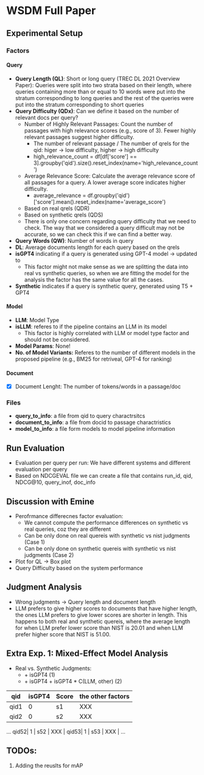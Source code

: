 # WSDM Full Paper

## Experimental Setup

### Factors

#### Query
- __Query Length (QL)__: Short or long query (TREC DL 2021 Overview Paper): Queries were split into two strata based on their length, where queries containing more than or equal to 10 words were put into the stratum corresponding to long queries and the rest of the queries were put into the stratum corresponding to short queries
- __Query Difficulty (QDx)__: Can we define it based on the number of relevant docs per query?
    - Number of Highly Relevant Passages: Count the number of passages with high relevance scores (e.g., score of 3). Fewer highly relevant passages suggest higher difficulty. 
        - The number of relevant passage / The number of qrels for the qid: higer -> low difficulty, higher -> high difficulty
        - high_relevance_count = df[df['score'] == 3].groupby('qid').size().reset_index(name='high_relevance_count')
    - Average Relevance Score: Calculate the average relevance score of all passages for a query. A lower average score indicates higher difficulty.
        - average_relevance = df.groupby('qid')['score'].mean().reset_index(name='average_score')
    - Based on real qrels (QDR)
    - Based on synthetic qrels (QDS)
    - There is only one concern regarding query difficulty that we need to check. The way that we considered a query difficult may not be accurate, so we can check this if we can find a better way.
- __Query Words (QW)__: Number of words in query
- __DL__: Average documents length for each query based on the qrels
- __isGPT4__ indicating if a query is generated using GPT-4 model -> updated to
    - This factor might not make sense as we are splitting the data into real vs synthetic queries, so when we are fitting the model for the analysis the factor has the same value for all the cases.
- __Synthetic__ indicates if a query is synthetic query, generated using T5 + GPT4

#### Model
- __LLM__: Model Type
- __isLLM__: referes to if the pipeline contains an LLM in its model
    - This factor is highly correlated with LLM or model type factor and should not be considered.
- __Model Params__: None!
- __No. of Model Variants:__ Referes to the number of different models in the proposed pipeline (e.g., BM25 for retriveal, GPT-4 for ranking)

#### Document
- [x] Document Lenght: The number of tokens/words in a passage/doc

### Files
- __query_to_info__: a file from qid to query charactrsitcs
- __document_to_info__: a file from docid to passage charactristics
- __model_to_info__: a file form models to model pipeline information

## Run Evaluation

- Evaluation per query per run: We have different systems and different evaluation per query
- Based on NDCGEVAL file we can create a file that contains run_id, qid, NDCG@10, query_inof, doc_info

## Discussion with Emine
- Perofrmance differecnes factor evaluation:
    - We cannot compute the performance differences on synthetic vs real queries, coz they are different
    - Can be only done on real quereis with synthetic vs nist judgments (Case 1)
    - Can be only done on synthetic quereis with synthetic vs nist judgments (Case 2)
- Plot for QL -> Box plot
- Query Difficulty based on the system performance

## Judgment Analysis

- Wrong judgments -> Query length and document length
- LLM prefers to give higher scores to documents that have higher length, the ones LLM prefers to give lower scores are shorter in length. This happens to both real and synthetic quereis, where the average length for when LLM prefer lower score than NIST is 20.01 and when LLM prefer higher score that NIST is 51.00.

## Extra Exp. 1: Mixed-Effect Model Analysis

- Real vs. Synthetic Judgments:
    - \+ isGPT4 (1)
    - \+ isGPT4 \+ isGPT4 * C(LLM, other) (2)

qid | isGPT4 | Score | the other factors |
--- | ------ | ----- | ----------------- |
qid1|    0   |   s1  |         XXX       |
qid2|    0   |   s2  |         XXX       |
...
qid52|   1   |   s52 |         XXX       |
qid53|   1   |   s53 |         XXX       |
...

## TODOs:
1. Adding the reuslts for mAP